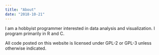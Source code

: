```yaml
---
title: "About"
date: "2018-10-21"
---
```


I am a hobbyist programmer interested in data analysis and visualization.  I
program primarily in R and C.

All code posted on this website is licensed under GPL-2 or GPL-3 unless
otherwise indicated.

